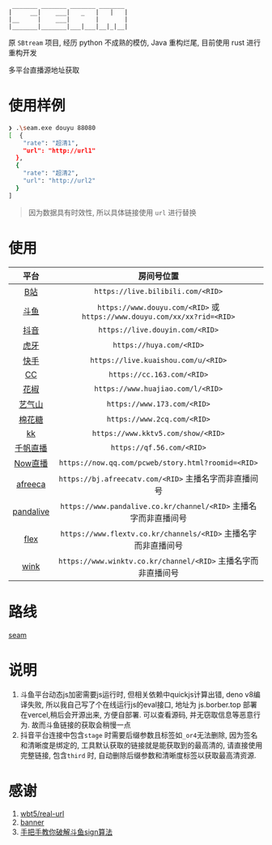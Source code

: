```
 _______ _______ _______ _______
|     __|    ___|   _   |   |   |
|__     |    ___|       |       |
|_______|_______|___|___|__|_|__|
```

原 `SBtream` 项目, 经历 python 不成熟的模仿, Java 重构烂尾, 目前使用 rust 进行重构开发

多平台直播源地址获取

# 使用样例
```bash
❯ .\seam.exe douyu 88080
[  {
    "rate": "超清1",
    "url": "http://url1"
  },
  {
    "rate": "超清2",
    "url": "http://url2"
  }
]
```

> 因为数据具有时效性, 所以具体链接使用 `url` 进行替换

# 使用
|平台|房间号位置|
|:-:|:-:|
|[B站](https://live.bilibili.com/)|`https://live.bilibili.com/<RID>`|
|[斗鱼](https://www.douyu.com/)|`https://www.douyu.com/<RID>` 或 `https://www.douyu.com/xx/xx?rid=<RID>`|
|[抖音](https://live.douyin.com/)|`https://live.douyin.com/<RID>`|
|[虎牙](https://huya.com/)|`https://huya.com/<RID>`|
|[快手](https://live.kuaishou.com/)|`https://live.kuaishou.com/u/<RID>`|
|[CC](https://cc.163.com/)|`https://cc.163.com/<RID>`|
|[花椒](https://www.huajiao.com/)|`https://www.huajiao.com/l/<RID>`|
|[艺气山](https://www.173.com/)|`https://www.173.com/<RID>`|
|[棉花糖](https://www.2cq.com/)|`https://www.2cq.com/<RID>`|
|[kk](https://www.kktv5.com/)|`https://www.kktv5.com/show/<RID>`|
|[千帆直播](https://qf.56.com/)|`https://qf.56.com/<RID>`|
|[Now直播](https://now.qq.com/)|`https://now.qq.com/pcweb/story.html?roomid=<RID>`|
|[afreeca](https://afreecatv.com/)|`https://bj.afreecatv.com/<RID>` 主播名字而非直播间号|
|[pandalive](https://www.pandalive.co.kr/)|`https://www.pandalive.co.kr/channel/<RID>` 主播名字而非直播间号|
|[flex](https://www.flextv.co.kr/)|`https://www.flextv.co.kr/channels/<RID>` 主播名字而非直播间号|
|[wink](https://www.winktv.co.kr/)|`https://www.winktv.co.kr/channel/<RID>` 主播名字而非直播间号|

# 路线

[seam](https://github.com/users/Borber/projects/4/views/1)

# 说明

1. 斗鱼平台动态js加密需要js运行时, 但相关依赖中quickjs计算出错, deno v8编译失败, 所以我自己写了个在线运行js的eval接口, 地址为 js.borber.top 部署在vercel,稍后会开源出来, 方便自部署. 可以查看源码, 并无窃取信息等恶意行为. 故而斗鱼链接的获取会稍慢一点
2. 抖音平台连接中包含`stage` 时需要后缀参数且标签如`_or4`无法删除, 因为签名和清晰度是绑定的, 工具默认获取的链接就是能获取到的最高清的, 请直接使用完整链接, 包含`third` 时, 自动删除后缀参数和清晰度标签以获取最高清资源.


# 感谢

1. [wbt5/real-url](https://github.com/wbt5/real-url/)
2. [banner](https://textkool.com/en/ascii-art-generator?hl=default&vl=default&font=Chunky&text=SEAM)
3. [手把手教你破解斗鱼sign算法](https://zhuanlan.zhihu.com/p/107330805)